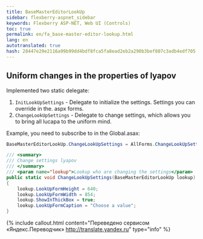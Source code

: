 ```yaml
--- 
title: BaseMasterEditorLookUp 
sidebar: flexberry-aspnet_sidebar 
keywords: Flexberry ASP-NET, Web UI (Controls) 
toc: true 
permalink: en/fa_base-master-editor-lookup.html 
lang: en 
autotranslated: true 
hash: 28447e29e2116a99b99dd4bdf8fca5fa8ead2eb2a290b3bef807c3adb4edf705 
--- 
```


## Uniform changes in the properties of lyapov 

Implemented two static delegate: 
1. `InitLookUpSettings` - Delegate to initialize the settings. Settings you can override in the. aspx forms. 
2. `ChangeLookUpSettings` - Delegate to change settings, which allows you to bring all lucapa to the uniform mind. 

Example, you need to subscribe to in the Global.asax: 

```csharp
BaseMasterEditorLookUp.ChangeLookUpSettings = AllForms.ChangeLookUpSettings;
``` 

```csharp
/// <summary> 
/// Change settings lyapov 
/// </summary> 
/// <param name="lookup">Lookup who are changing the settings</param> 
public static void ChangeLookUpSettings(BaseMasterEditorLookUp lookup)
{
    lookup.LookUpFormHeight = 640;
    lookup.LookUpFormWidth = 854;
    lookup.ShowInThickBox = true;
    lookup.LookUpFormCaption = "Choose a value";
}
``` 



{% include callout.html content="Переведено сервисом «Яндекс.Переводчик» <http://translate.yandex.ru>" type="info" %}